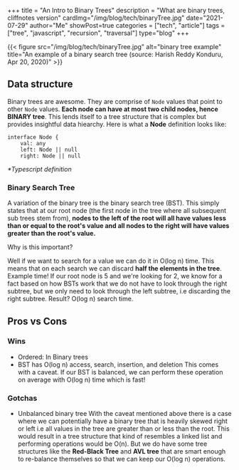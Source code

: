 +++
title = "An Intro to Binary Trees"
description = "What are binary trees, cliffnotes version"
cardImg="/img/blog/tech/binaryTree.jpg"
date="2021-07-29"
author="Me"
showPost=true
categories = ["tech", "article"]
tags = ["tree", "javascript", "recursion", "traversal"]
type="blog"
+++

{{< figure src="/img/blog/tech/binaryTree.jpg" alt="binary tree example" title="An example of a binary search tree (source: Harish Reddy Konduru, Apr 20, 2020)" >}} <br/>

## Data structure
Binary trees are awesome. They are comprise of `Node` values that point to other `Node` values. **Each node can have at most two child nodes, hence BINARY tree**. This lends itself to a tree structure that is complex but provides insightful data hiearchy. Here is what a **Node** definition looks like:

```
interface Node {
    val: any
    left: Node || null
    right: Node || null 
```
*\*Typescript definition*

### Binary Search Tree
A variation of the binary tree is the binary search tree (BST). This simply states that at our root node (the first node in the tree where all subsequent sub trees stem from), **nodes to the left of the root will all have values less than or equal to the root's value and all nodes to the right will have values greater than the root's value.**

Why is this important?

Well if we want to search for a value we can do it in O(log n) time. This means that on each search we can discard **half the elements in the tree**. Example time! If our root node is 5 and we're looking for 2, we know for a fact based on how BSTs work that we do not have to look through the right subtree, but we only need to look through the left subtree, i.e discarding the right subtree. Result? O(log n) search time.
## Pros vs Cons
### Wins
- Ordered:
    In Binary trees
- BST has O(log n) access, search, insertion, and deletion
    This comes with a caveat. If our BST is balanced, we can perform these operation on average with O(log n) time which is fast!
### Gotchas
- Unbalanced binary tree
    With the caveat mentioned above there is a case where we can potentially have a binary tree that is heavily skewed right or left i.e all values in the tree are greater than or less than the root. This would result in a tree structure that kind of resembles a linked list and performing operations would be O(n). But we do have some tree structures like the **Red-Black Tree** and **AVL tree** that are smart enough to re-balance themselves so that we can keep our O(log n) operations.

